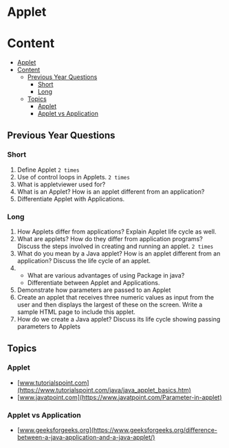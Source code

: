 # Applet

# Content

- [Applet](#applet)
- [Content](#content)
  - [Previous Year Questions](#previous-year-questions)
    - [Short](#short)
    - [Long](#long)
  - [Topics](#topics)
    - [Applet](#applet-1)
    - [Applet vs Application](#applet-vs-application)

## Previous Year Questions

### Short

1. Define Applet `2 times`
2. Use of control loops in Applets. `2 times`
3. What is appletviewer used for?
4. What is an Applet? How is an applet different from an application?
5. Differentiate Applet with Applications.

### Long

1. How Applets differ from applications? Explain Applet life cycle as well.
2. What are applets? How do they differ from application programs? Discuss the steps
   involved in creating and running an applet. `2 times`
3. What do you mean by a Java applet? How is an applet different from an application?
   Discuss the life cycle of an applet.
4. - What are various advantages of using Package in java?
   - Differentiate between Applet and Applications.
5. Demonstrate how parameters are passed to an Applet
6. Create an applet that receives three numeric values as input from the user and then displays
   the largest of these on the screen. Write a sample HTML page to include this applet.
7. How do we create a Java applet? Discuss its life cycle showing passing parameters to
   Applets

## Topics

### Applet

- [www.tutorialspoint.com](https://www.tutorialspoint.com/java/java_applet_basics.htm)
- [www.javatpoint.com](https://www.javatpoint.com/Parameter-in-applet)

### Applet vs Application

- [www.geeksforgeeks.org](https://www.geeksforgeeks.org/difference-between-a-java-application-and-a-java-applet/)
